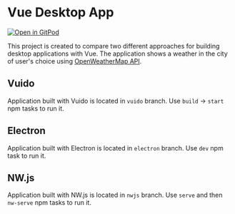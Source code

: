 # Vue Desktop App

[![Open in GitPod](https://gitpod.io/button/open-in-gitpod.svg)](https://gitpod.io/from-referrer/)


This project is created to compare two different approaches for building desktop applications with Vue. The application shows a weather in the city of user's choice using [OpenWeatherMap API](https://openweathermap.org/api).

## Vuido

Application built with Vuido is located in `vuido` branch. Use `build` -> `start` npm tasks to run it.

## Electron

Application built with Electron is located in `electron` branch. Use `dev` npm task to run it.

## NW.js

Application built with NW.js is located in `nwjs` branch. Use `serve` and then `nw-serve` npm tasks to run it.
